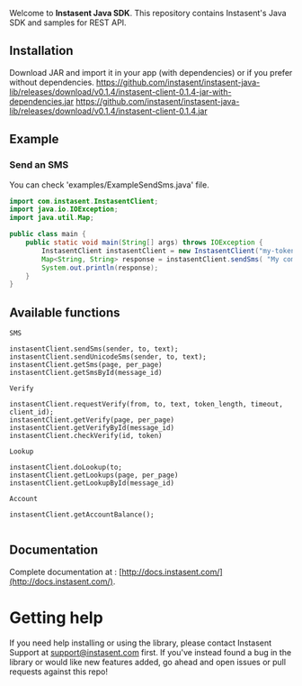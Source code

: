 Welcome to __Instasent Java SDK__. This repository contains Instasent's Java SDK and samples for REST API.

## Installation
Download JAR and import it in your app (with dependencies) or if you prefer without dependencies.
https://github.com/instasent/instasent-java-lib/releases/download/v0.1.4/instasent-client-0.1.4-jar-with-dependencies.jar
https://github.com/instasent/instasent-java-lib/releases/download/v0.1.4/instasent-client-0.1.4.jar

## Example
### Send an SMS
You can check 'examples/ExampleSendSms.java' file.
```java
import com.instasent.InstasentClient;
import java.io.IOException;
import java.util.Map;

public class main {
    public static void main(String[] args) throws IOException {
        InstasentClient instasentClient = new InstasentClient("my-token");
        Map<String, String> response = instasentClient.sendSms( "My company", "+34666666666", "test message");
        System.out.println(response);
    }
}
```
## Available functions
```
SMS

instasentClient.sendSms(sender, to, text);
instasentClient.sendUnicodeSms(sender, to, text);
instasentClient.getSms(page, per_page)
instasentClient.getSmsById(message_id)

Verify

instasentClient.requestVerify(from, to, text, token_length, timeout, client_id);
instasentClient.getVerify(page, per_page)
instasentClient.getVerifyById(message_id)
instasentClient.checkVerify(id, token)

Lookup

instasentClient.doLookup(to;
instasentClient.getLookups(page, per_page)
instasentClient.getLookupById(message_id)

Account

instasentClient.getAccountBalance();


```
## Documentation
Complete documentation at :
[http://docs.instasent.com/](http://docs.instasent.com/).
# Getting help

If you need help installing or using the library, please contact Instasent Support at support@instasent.com first.
If you've instead found a bug in the library or would like new features added, go ahead and open issues or pull requests against this repo!
